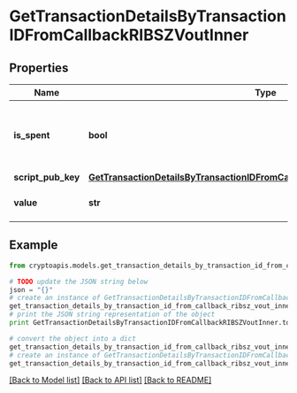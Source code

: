 # GetTransactionDetailsByTransactionIDFromCallbackRIBSZVoutInner


## Properties
Name | Type | Description | Notes
------------ | ------------- | ------------- | -------------
**is_spent** | **bool** | Defines whether the transaction output has been spent or not. | 
**script_pub_key** | [**GetTransactionDetailsByTransactionIDFromCallbackRIBSZVoutInnerScriptPubKey**](GetTransactionDetailsByTransactionIDFromCallbackRIBSZVoutInnerScriptPubKey.md) |  | 
**value** | **str** | Represents the specific amount. | 

## Example

```python
from cryptoapis.models.get_transaction_details_by_transaction_id_from_callback_ribsz_vout_inner import GetTransactionDetailsByTransactionIDFromCallbackRIBSZVoutInner

# TODO update the JSON string below
json = "{}"
# create an instance of GetTransactionDetailsByTransactionIDFromCallbackRIBSZVoutInner from a JSON string
get_transaction_details_by_transaction_id_from_callback_ribsz_vout_inner_instance = GetTransactionDetailsByTransactionIDFromCallbackRIBSZVoutInner.from_json(json)
# print the JSON string representation of the object
print GetTransactionDetailsByTransactionIDFromCallbackRIBSZVoutInner.to_json()

# convert the object into a dict
get_transaction_details_by_transaction_id_from_callback_ribsz_vout_inner_dict = get_transaction_details_by_transaction_id_from_callback_ribsz_vout_inner_instance.to_dict()
# create an instance of GetTransactionDetailsByTransactionIDFromCallbackRIBSZVoutInner from a dict
get_transaction_details_by_transaction_id_from_callback_ribsz_vout_inner_form_dict = get_transaction_details_by_transaction_id_from_callback_ribsz_vout_inner.from_dict(get_transaction_details_by_transaction_id_from_callback_ribsz_vout_inner_dict)
```
[[Back to Model list]](../README.md#documentation-for-models) [[Back to API list]](../README.md#documentation-for-api-endpoints) [[Back to README]](../README.md)


